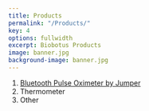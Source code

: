 ```yaml
---
title: Products
permalink: "/Products/"
key: 4
options: fullwidth
excerpt: Biobotus Products
image: banner.jpg
background-image: banner.jpg
---
```


1. [Bluetooth Pulse Oximeter by Jumper](https://www.amazon.com/dp/B071XRG6SK) 
2. Thermometer
3. Other
